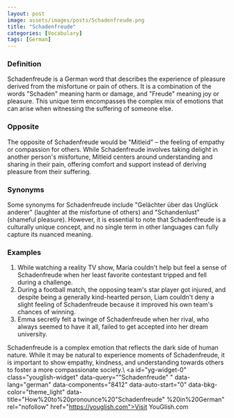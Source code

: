 ```yaml
---
layout: post
image: assets/images/posts/Schadenfreude.png
title: "Schadenfreude" 
categories: [Vocabulary]
tags: [German]
---
```


### Definition
Schadenfreude is a German word that describes the experience of pleasure derived from the misfortune or pain of others. It is a combination of the words "Schaden" meaning harm or damage, and "Freude" meaning joy or pleasure. This unique term encompasses the complex mix of emotions that can arise when witnessing the suffering of someone else.

### Opposite
The opposite of Schadenfreude would be "Mitleid" – the feeling of empathy or compassion for others. While Schadenfreude involves taking delight in another person's misfortune, Mitleid centers around understanding and sharing in their pain, offering comfort and support instead of deriving pleasure from their suffering.

### Synonyms
Some synonyms for Schadenfreude include "Gelächter über das Unglück anderer" (laughter at the misfortune of others) and "Schandenlust" (shameful pleasure). However, it is essential to note that Schadenfreude is a culturally unique concept, and no single term in other languages can fully capture its nuanced meaning.

### Examples
1. While watching a reality TV show, Maria couldn't help but feel a sense of Schadenfreude when her least favorite contestant tripped and fell during a challenge.
2. During a football match, the opposing team's star player got injured, and despite being a generally kind-hearted person, Liam couldn't deny a slight feeling of Schadenfreude because it improved his own team's chances of winning.
3. Emma secretly felt a twinge of Schadenfreude when her rival, who always seemed to have it all, failed to get accepted into her dream university.

Schadenfreude is a complex emotion that reflects the dark side of human nature. While it may be natural to experience moments of Schadenfreude, it is important to show empathy, kindness, and understanding towards others to foster a more compassionate society.\ <a id="yg-widget-0" class="youglish-widget" data-query=""Schadenfreude" " data-lang="german" data-components="8412" data-auto-start="0" data-bkg-color="theme_light" data-title="How%20to%20pronounce%20"Schadenfreude" %20in%20German"  rel="nofollow" href="https://youglish.com">Visit YouGlish.com</a><script async src="https://youglish.com/public/emb/widget.js" charset="utf-8"></script>